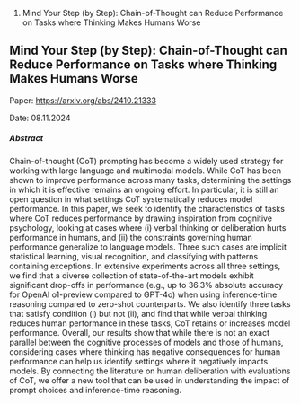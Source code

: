 1. Mind Your Step (by Step): Chain-of-Thought can Reduce Performance on Tasks where Thinking Makes Humans Worse


## Mind Your Step (by Step): Chain-of-Thought can Reduce Performance on Tasks where Thinking Makes Humans Worse

Paper: https://arxiv.org/abs/2410.21333

Date: 08.11.2024

##### Abstract
Chain-of-thought (CoT) prompting has become a widely used strategy for working with large language and multimodal models. While CoT has been shown to improve performance across many tasks, determining the settings in which it is effective remains an ongoing effort. In particular, it is still an open question in what settings CoT systematically reduces model performance. In this paper, we seek to identify the characteristics of tasks where CoT reduces performance by drawing inspiration from cognitive psychology, looking at cases where (i) verbal thinking or deliberation hurts performance in humans, and (ii) the constraints governing human performance generalize to language models. Three such cases are implicit statistical learning, visual recognition, and classifying with patterns containing exceptions. In extensive experiments across all three settings, we find that a diverse collection of state-of-the-art models exhibit significant drop-offs in performance (e.g., up to 36.3% absolute accuracy for OpenAI o1-preview compared to GPT-4o) when using inference-time reasoning compared to zero-shot counterparts. We also identify three tasks that satisfy condition (i) but not (ii), and find that while verbal thinking reduces human performance in these tasks, CoT retains or increases model performance. Overall, our results show that while there is not an exact parallel between the cognitive processes of models and those of humans, considering cases where thinking has negative consequences for human performance can help us identify settings where it negatively impacts models. By connecting the literature on human deliberation with evaluations of CoT, we offer a new tool that can be used in understanding the impact of prompt choices and inference-time reasoning.
